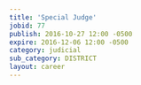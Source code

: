```yaml
---
title: 'Special Judge'
jobid: 77
publish: 2016-10-27 12:00 -0500
expire: 2016-12-06 12:00 -0500
category: judicial
sub_category: DISTRICT
layout: career
---
```

